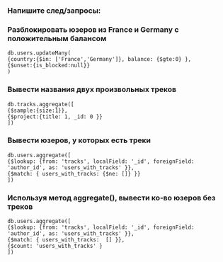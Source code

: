 ### Напишите след/запросы:
### Разблокировать юзеров из France и Germany с положительным балансом

````tsx
db.users.updateMany(
{country:{$in: ['France','Germany']}, balance: {$gte:0} },
{$unset:{is_blocked:null}}
)
````
### Вывести названия двух произвольных треков

```tsx
db.tracks.aggregate([
{$sample:{size:1}},
{$project:{title: 1, _id: 0 }}
])
```
### Вывести юзеров, у которых есть треки

```tsx
db.users.aggregate([
{$lookup: {from: 'tracks', localField: '_id', foreignField: 'author_id', as: 'users_with_tracks' }},
{$match: { users_with_tracks: {$ne: []} }}
])
```
### Используя метод aggregate(), вывести ко-во юзеров без треков

```tsx
db.users.aggregate([
{$lookup: {from: 'tracks', localField: '_id', foreignField: 'author_id', as: 'users_with_tracks' }},
{$match: { users_with_tracks:  [] }},
{$count: 'users_with_tracks' }
])
```